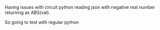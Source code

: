 Having issues with circuit python reading json with negative real number returning as ABS(val).

So going to test with regular python